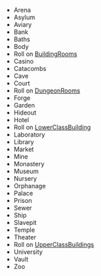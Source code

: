 
* Arena
* Asylum
* Aviary
* Bank
* Baths
* Body
* Roll on [BuildingRooms](City/BuildingRooms)
* Casino
* Catacombs
* Cave
* Court
* Roll on [DungeonRooms](Dungeons/DungeonRooms)
* Forge
* Garden
* Hideout
* Hotel
* Roll on [LowerClassBuilding](City/LowerClassBuildings)
* Laboratory
* Library
* Market
* Mine
* Monastery
* Museum
* Nursery
* Orphanage
* Palace
* Prison
* Sewer
* Ship
* Slavepit
* Temple
* Theater
* Roll on [UpperClassBuildings](City/UpperClassBuildings)
* University
* Vault
* Zoo